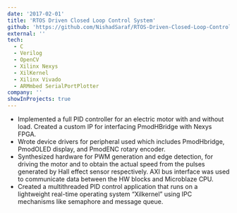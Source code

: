 ```yaml
---
date: '2017-02-01'
title: 'RTOS Driven Closed Loop Control System'
github: 'https://github.com/NishadSaraf/RTOS-Driven-Closed-Loop-Control-System'
external: ''
tech:
  - C
  - Verilog
  - OpenCV
  - Xilinx Nexys
  - XilKernel
  - Xilinx Vivado
  - ARMmbed SerialPortPlotter
company: ''
showInProjects: true
---
```


- Implemented a full PID controller for an electric motor with and without load. Created a custom IP for interfacing PmodHBridge with Nexys FPGA.
- Wrote device drivers for peripheral used which includes PmodHbridge, PmodOLED display, and PmodENC rotary encoder.
- Synthesized hardware for PWM generation and edge detection, for driving the motor and to obtain the actual speed from the pulses generated by Hall effect sensor respectively. AXI bus interface was used to communicate data between the HW blocks and Microblaze CPU.
- Created a multithreaded PID control application that runs on a lightweight real-time operating system “Xilkernel” using IPC mechanisms like semaphore and message queue.
